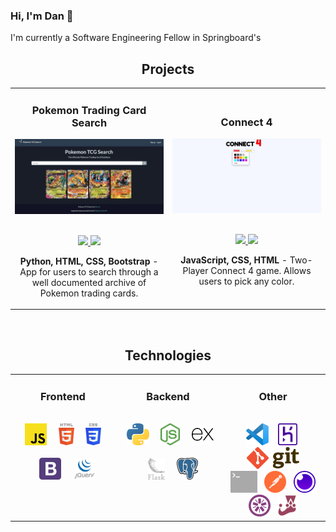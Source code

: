 ### Hi, I'm Dan 👋

I'm currently a Software Engineering Fellow in Springboard's 
<h2 align="center" color="white">Projects</h2>
    <div align="center">
        <table>
            <tr>
                <td width="50%">
                    <h3 align="center" color="white">Pokemon Trading Card Search</h3>
                    <div align="center">
                        <a href='https://pokemon-tcg-search-dvo.herokuapp.com/'>
                            <img src="images/app-demos/poke_search_demo.gif" alt="pokemon-tcg-search-info" height="100%" />
                        </a>
                        <br>
                        <br>
                        <p>
                            <a href="https://github.com/thedvo/pokemon-trading-card-search-app" target="_blank">
                                <img src="https://img.shields.io/badge/Repo-lightgrey?style=for-the-badge&logo=github" />
                            </a>
                            <a href="https://pokemon-tcg-search-dvo.herokuapp.com/" target="_blank">
                                <img src="https://img.shields.io/badge/-website-green?style=for-the-badge&color=0CA4BD" />
                            </a>
                        </p>
                        <p><strong>Python, HTML, CSS, Bootstrap </strong> - App for users to search through a well documented archive of Pokemon trading cards. </p>
                    </div>
                </td>
                <td width="50%">
                    <h3 align="center" color="white">Connect 4</h3>
                    <div align="center">
                        <a href='https://thedvo.github.io/Connect-Four/'>
                            <img src="images/app-demos/connect-4-demo.gif" height="100%" />
                        </a>
                        <br>
                        <br>
                        <p>
                            <a href="https://github.com/thedvo/Connect-Four" target="_blank">
                                <img src="https://img.shields.io/badge/Repo-lightgrey?style=for-the-badge&logo=github" />
                            </a>
                            <a href="https://thedvo.github.io/Connect-Four/" target="_blank">
                                <img src="https://img.shields.io/badge/-website-green?style=for-the-badge&color=0CA4BD" />
                            </a>
                        </p>
                        <p><strong>JavaScript, CSS, HTML</strong> - Two-Player Connect 4 game. Allows users to pick any color. </p>
                    </div>
                </td>
        </table>
    </div>
    <br>

<h2 align="center" color="white">Technologies</h2>
    <div align="center">
        <table>
            <tr>
                <td valign="top" width="33.3333%">
                    <h3 align="center" color="white">Frontend</h2>
                    <br>
                    <div align="center">
                        <img src="images/tech-stack/javascript.svg"
                            alt="JavaScript" height="35" />
                        &nbsp&nbsp&nbsp
                        <img src="images/tech-stack/html-5.svg"
                            alt="HTML" height="35" />
                        &nbsp&nbsp&nbsp
                        <img src="images/tech-stack/css-3.svg"
                            alt="CSS" height="35" />
                        <br>
                        <br>
                        &nbsp&nbsp&nbsp
                        <img src="images/tech-stack/bootstrap.svg"
                            alt="Bootstrap" height="35" />
                        &nbsp&nbsp&nbsp
                        <img src="images/tech-stack/jquery-vertical.svg"
                            alt="jQuery" height="35" />
                    </div>
                </td>
                <td valign="top" width="33.3333%">
                    <h3 align="center" color="white">Backend</h3>
                    <br>
                    <div align="center">
                        &nbsp
                        <img src="images/tech-stack/python.svg"
                            alt="Python" height="35" />
                        &nbsp&nbsp&nbsp
                        <img src="images/tech-stack/nodejs-icon.svg"
                            alt="Node.js" height="35" />
                        &nbsp&nbsp&nbsp
                        <img src="images/tech-stack/expressjs-icon.svg"
                            alt="Express" height="35" />
                        <br>
                        <br>
                        &nbsp&nbsp&nbsp
                        <img src="images/tech-stack/flask.svg"
                            alt="Flask" height="35" />
                        &nbsp&nbsp&nbsp
                        <img src="images/tech-stack/postgresql.svg"
                            alt="Postgresql" height="35" />
                        <br>
                        <br>
                    </div>
                </td>
                <td valign="top" width="33.3333%">
                    <h3 align="center" color="white">Other</h3>
                    <br>
                    <div align="center">
                        &nbsp
                        <img src="images/tech-stack/visual-studio-code.svg"
                            alt="VS Code" height="35" />
                        &nbsp&nbsp
                        <img src="images/tech-stack/heroku-icon.svg"
                            alt="Heroku" height="35" />
                        &nbsp&nbsp
                        <img src="images/tech-stack/Git-logo.svg"
                            alt="Git" height="35" />
                        <br>
                        &nbsp
                        <img src="images/tech-stack/terminal.svg" alt="Terminal" height="35" />
                        &nbsp
                        <img src="images/tech-stack/postman-icon.svg"
                            alt="Postman" height="35" />
                        &nbsp
                        <img src="images/tech-stack/insomnia.svg"
                            alt="Insomnia" height="35" />
                        &nbsp
                        <img src="images/tech-stack/jasmine.svg"
                            alt="Jasmine" height="35" />
                        &nbsp
                        <img src="images/tech-stack/jest.svg"
                            alt="Jest" height="35" />
                    </div>
                </td>
            </tr>
        </table>
    </div>
   
<!--
**thedvo/thedvo** is a ✨ _special_ ✨ repository because its `README.md` (this file) appears on your GitHub profile.

Here are some ideas to get you started:

- 🔭 I’m currently working on ...
- 🌱 I’m currently learning ...
- 👯 I’m looking to collaborate on ...
- 🤔 I’m looking for help with ...
- 💬 Ask me about ...
- 📫 How to reach me: ...
- 😄 Pronouns: ...
- ⚡ Fun fact: ...
-->
